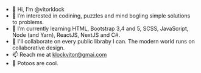 - 👋 Hi, I’m @vitorklock
- 👀 I’m interested in codining, puzzles and mind bogling simple solutions to problems.
- 🌱 I’m currently learning HTML, Bootstrap 3,4 and 5, SCSS, JavaScript, Node (and Yarn), ReactJS, NextJS and C#.
- 💞️ I'll collaborate on every public libraby I can. The modern world runs on collaborative design.
- 📫 Reach me at klockvitor@gmai.com
- 🦉 Potoos are cool.

<!---
vitorklock/vitorklock is a ✨ special ✨ repository because its `README.md` (this file) appears on your GitHub profile.
You can click the Preview link to take a look at your changes.
--->

